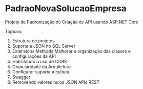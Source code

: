 # PadraoNovaSolucaoEmpresa
Projeto de Padronização de Criação de API usando ASP.NET Core

Tópicos:
1. Estrutura de projetos
3. Suporte a JSON no SQL Server
4. Extensions Methods
	Melhorar a organização das classes e configurações da API
5. Habilitando o uso de CORS
6. Granularidade da Arquitetura
7. Configurar suporte a cultura
8. Swagger
9. Removendo valores nulos JSON APIs REST
